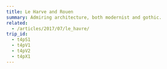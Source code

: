 ```yaml
---
title: Le Harve and Rouen
summary: Admiring architecture, both modernist and gothic.
related:
  - /articles/2017/07/le_havre/
trip_id:
  - t4pS1
  - t4pV1
  - t4pV2
  - t4pX1
---
```

